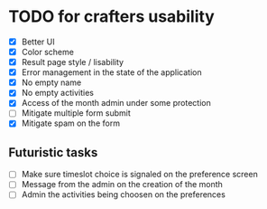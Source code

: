 # TODO for crafters usability

- [x] Better UI
- [x] Color scheme
- [x] Result page style / lisability
- [x] Error management in the state of the application
- [x] No empty name
- [x] No empty activities
- [x] Access of the month admin under some protection
- [ ] Mitigate multiple form submit
- [x] Mitigate spam on the form

## Futuristic tasks

- [ ] Make sure timeslot choice is signaled on the preference screen
- [ ] Message from the admin on the creation of the month
- [ ] Admin the activities being choosen on the preferences
